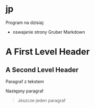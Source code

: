 jp
==

Program na dzisiaj:

- oswajanie strony Gruber Markdown

<h1>A First Level Header</h1>

<h2>A Second Level Header</h2>

<p>Paragraf z tekstem</p>

<p>Następny paragraf</p>


<blockquote>

  <p>Jeszcze jeden paragraf</p>
  
</blockquote>

